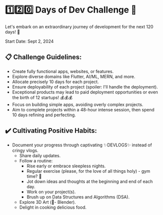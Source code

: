 # 1️⃣2️⃣0️⃣ Days of Dev Challenge 🚀
Let's embark on an extraordinary journey of development for the next 120 days! 🎉

Start Date: Sept 2, 2024

## 📋 Challenge Guidelines:
- Create fully functional apps, websites, or features.
- Explore diverse domains like Flutter, AI/ML, MERN, and more.
- Allocate precisely 10 days for each project.
- Ensure deployability of each project (spoiler: I'll handle the deployment).
- Exceptional products may lead to paid deployment opportunities or even the birth of 12 startups! 💰💰💰
- Focus on building simple apps, avoiding overly complex projects.
- Aim to complete projects within a 48-hour intense session, then spend 10 days refining and perfecting.

## ✔️ Cultivating Positive Habits:
- Document your progress through captivating ✨DEVLOGS✨ instead of cringy vlogs.
    - Share daily updates.
    - Follow a routine:
        - Rise early or embrace sleepless nights.
        - Regular exercise (please, for the love of all things holy) - gym time? 💪
        - Jot down ideas and thoughts at the beginning and end of each day.
        - Work on your project(s).
        - Brush up on Data Structures and Algorithms (DSA).
    - Explore 3D Art (🥤- Blender).
    - Delight in cooking delicious food.

